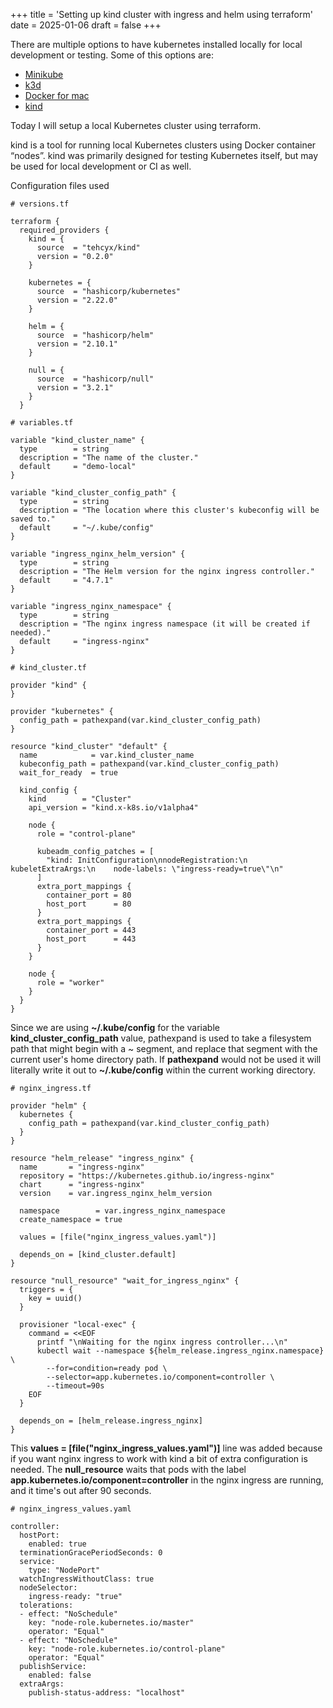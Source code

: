 +++
title = 'Setting up kind cluster with ingress and helm using terraform'
date = 2025-01-06
draft = false
+++

There are multiple options to have kubernetes installed locally for local development or testing.
Some of this options are:
- <a href="https://minikube.sigs.k8s.io/docs/" target="_blank">Minikube</a>
- <a href="https://k3d.io/v5.6.3/" target="_blank">k3d</a>
- <a href="https://docs.docker.com/desktop/setup/install/mac-install/" target="_blank">Docker for mac</a>
- <a href="https://kind.sigs.k8s.io/" target="_blank">kind</a>

Today I will setup a local Kubernetes cluster using terraform.

kind is a tool for running local Kubernetes clusters using Docker container “nodes”.
kind was primarily designed for testing Kubernetes itself, but may be used for local development or CI as well.

Configuration files used

```
# versions.tf

terraform {
  required_providers {
    kind = {
      source  = "tehcyx/kind"
      version = "0.2.0"
    }

    kubernetes = {
      source  = "hashicorp/kubernetes"
      version = "2.22.0"
    }

    helm = {
      source  = "hashicorp/helm"
      version = "2.10.1"
    }

    null = {
      source  = "hashicorp/null"
      version = "3.2.1"
    }
  }
```

```
# variables.tf

variable "kind_cluster_name" {
  type        = string
  description = "The name of the cluster."
  default     = "demo-local"
}

variable "kind_cluster_config_path" {
  type        = string
  description = "The location where this cluster's kubeconfig will be saved to."
  default     = "~/.kube/config"
}

variable "ingress_nginx_helm_version" {
  type        = string
  description = "The Helm version for the nginx ingress controller."
  default     = "4.7.1"
}

variable "ingress_nginx_namespace" {
  type        = string
  description = "The nginx ingress namespace (it will be created if needed)."
  default     = "ingress-nginx"
}
```

```
# kind_cluster.tf

provider "kind" {
}

provider "kubernetes" {
  config_path = pathexpand(var.kind_cluster_config_path)
}

resource "kind_cluster" "default" {
  name            = var.kind_cluster_name
  kubeconfig_path = pathexpand(var.kind_cluster_config_path)
  wait_for_ready  = true

  kind_config {
    kind        = "Cluster"
    api_version = "kind.x-k8s.io/v1alpha4"

    node {
      role = "control-plane"

      kubeadm_config_patches = [
        "kind: InitConfiguration\nnodeRegistration:\n  kubeletExtraArgs:\n    node-labels: \"ingress-ready=true\"\n"
      ]
      extra_port_mappings {
        container_port = 80
        host_port      = 80
      }
      extra_port_mappings {
        container_port = 443
        host_port      = 443
      }
    }

    node {
      role = "worker"
    }
  }
}
```
Since we are using **~/.kube/config** for the variable **kind_cluster_config_path** value, pathexpand is used to take a filesystem path that might begin with a ~ segment, and replace that segment with the current user's home directory path.
If **pathexpand** would not be used it will literally write it out to **~/.kube/config** within the current working directory.


```
# nginx_ingress.tf

provider "helm" {
  kubernetes {
    config_path = pathexpand(var.kind_cluster_config_path)
  }
}

resource "helm_release" "ingress_nginx" {
  name       = "ingress-nginx"
  repository = "https://kubernetes.github.io/ingress-nginx"
  chart      = "ingress-nginx"
  version    = var.ingress_nginx_helm_version

  namespace        = var.ingress_nginx_namespace
  create_namespace = true

  values = [file("nginx_ingress_values.yaml")]

  depends_on = [kind_cluster.default]
}

resource "null_resource" "wait_for_ingress_nginx" {
  triggers = {
    key = uuid()
  }

  provisioner "local-exec" {
    command = <<EOF
      printf "\nWaiting for the nginx ingress controller...\n"
      kubectl wait --namespace ${helm_release.ingress_nginx.namespace} \
        --for=condition=ready pod \
        --selector=app.kubernetes.io/component=controller \
        --timeout=90s
    EOF
  }

  depends_on = [helm_release.ingress_nginx]
}
```
This **values = [file("nginx_ingress_values.yaml")]** line was added because if you want nginx ingress to work with kind a bit of extra configuration is needed.
The **null_resource** waits that pods with the label **app.kubernetes.io/component=controller** in the nginx ingress are running, and it time's out after 90 seconds.

```
# nginx_ingress_values.yaml

controller:
  hostPort:
    enabled: true
  terminationGracePeriodSeconds: 0
  service:
    type: "NodePort"
  watchIngressWithoutClass: true
  nodeSelector:
    ingress-ready: "true"
  tolerations:
  - effect: "NoSchedule"
    key: "node-role.kubernetes.io/master"
    operator: "Equal"
  - effect: "NoSchedule"
    key: "node-role.kubernetes.io/control-plane"
    operator: "Equal"
  publishService:
    enabled: false
  extraArgs:
    publish-status-address: "localhost"
```
